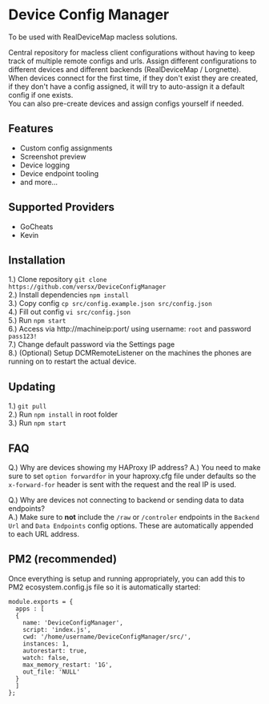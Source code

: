 # Device Config Manager  

To be used with RealDeviceMap macless solutions.  

Central repository for macless client configurations without having to keep track of multiple remote configs and urls. Assign different configurations to different devices and different backends (RealDeviceMap / Lorgnette). When devices connect for the first time, if they don't exist they are created, if they don't have a config assigned, it will try to auto-assign it a default config if one exists.  
You can also pre-create devices and assign configs yourself if needed.  

## Features  
- Custom config assignments  
- Screenshot preview  
- Device logging  
- Device endpoint tooling  
- and more...  

## Supported Providers  
- GoCheats  
- Kevin  

## Installation
1.) Clone repository `git clone https://github.com/versx/DeviceConfigManager`  
2.) Install dependencies `npm install`  
3.) Copy config `cp src/config.example.json src/config.json`  
4.) Fill out config `vi src/config.json`  
5.) Run `npm start`  
6.) Access via http://machineip:port/ using username: `root` and password `pass123!`  
7.) Change default password via the Settings page  
8.) (Optional) Setup DCMRemoteListener on the machines the phones are running on to restart the actual device.  

## Updating  
1.) `git pull`  
2.) Run `npm install` in root folder  
3.) Run `npm start`  

## FAQ
Q.) Why are devices showing my HAProxy IP address?
A.) You need to make sure to set `option forwardfor` in your haproxy.cfg file under defaults so the `x-forward-for` header is sent with the request and the real IP is used.  

Q.) Why are devices not connecting to backend or sending data to data endpoints?  
A.) Make sure to **not** include the `/raw` or `/controler` endpoints in the `Backend Url` and `Data Endpoints` config options. These are automatically appended to each URL address.  

## PM2 (recommended)
Once everything is setup and running appropriately, you can add this to PM2 ecosystem.config.js file so it is automatically started:  
```
module.exports = {
  apps : [
  {
    name: 'DeviceConfigManager',
    script: 'index.js',
    cwd: '/home/username/DeviceConfigManager/src/',
    instances: 1,
    autorestart: true,
    watch: false,
    max_memory_restart: '1G',
    out_file: 'NULL'
  }
  ]
};
```